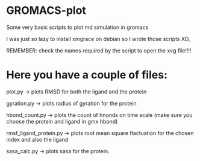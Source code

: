 # GROMACS-plot
Some very basic scripts to plot md simulation in gromacs

I was just so lazy to install xmgrace on debian so I wrote those scripts XD,

REMEMBER: check the names required by the script to open the xvg file!!!!

# Here you have a couple of files:
  
  plot.py                -> plots RMSD for both the ligand and the protein

 gyration.py            -> plots radius of gyration for the protein
  
 hbond_count.py         -> plots the count of hnonds on time scale (make sure you choose the protein and ligand in gmx hbond)
  
 rmsf_ligand_protein.py -> plots root mean square flactuation for the chosen index and also the ligand
  
  sasa_calc.py           -> plots sasa for the protein.

